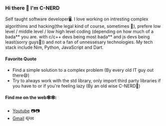 ### Hi there 👋 I'm C-NERD

<!--
**C-NERD/C-NERD** is a ✨ _special_ ✨ repository because its `README.md` (this file) appears on your GitHub profile.

Here are some ideas to get you started:

- 🔭 I’m currently working on ...
- 🌱 I’m currently learning ...
- 👯 I’m looking to collaborate on ...
- 🤔 I’m looking for help with ...
- 💬 Ask me about ...
- 📫 How to reach me: ...
- 😄 Pronouns: ...
- ⚡ Fun fact: ...
-->

Self taught software developer🖥️. I love working on intresting complex algorithims and hacking(the legal kind of course, sometimes 👀), prefere low level / middle level / low high level coding (depending on how much of a bada** you are. with c/c++ devs being most bada** and js devs being least(sorry guys🙇)) and not a fan of
unnessesary technologies. My tech stack include Nim, Python, JavaScript and Dart.

#### Favorite Quote

- Find a simple solution to a complex problem (By every old IT guy out there😄)
- Try to always work with the std library, only import third party libraries if you have to or if you're feeling lazy (By an old wise C-NERD💆)

#### Find me on the web🕸🕸:

- [Youtube](https://www.youtube.com/channel/UCDAN3oIUauqL5e7-6gf09MQ) 📷📷
- [Gmail](mailto:alayaa694@gmail.com) 📪✉
